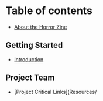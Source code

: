 # Table of contents

* [About the Horror Zine](_pages/about-the-horror-zine.md)
## Getting Started
* [Introduction](GettingStarted/introduction.md)
## Project Team
* [Project Critical Links](Resources/
  

